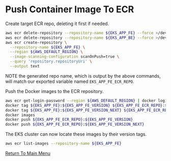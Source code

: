 # Push Container Image To ECR

Create target ECR repo, deleting it first if needed.
```bash
aws ecr delete-repository --repository-name ${EKS_APP_FE} --force >/dev/null 2>&1
aws ecr delete-repository --repository-name ${EKS_APP_BE} --force >/dev/null 2>&1
aws ecr create-repository \
  --repository-name ${EKS_APP_FE} \
  --region ${AWS_DEFAULT_REGION} \
  --image-scanning-configuration scanOnPush=true \
  --query 'repository.repositoryUri' \
  --output text
```

NOTE the generated repo name, which is output by the above commands, will match our exported variable named `EKS_APP_FE_ECR_REPO`.

Push the Docker images to the ECR repository.
```bash
aws ecr get-login-password --region ${AWS_DEFAULT_REGION} | docker login --username AWS --password-stdin ${EKS_ECR_REGISTRY}
docker tag ${EKS_APP_FE}:${EKS_APP_FE_VERSION} ${EKS_APP_FE_ECR_REPO}:${EKS_APP_FE_VERSION}
docker tag ${EKS_APP_FE}:${EKS_APP_FE_VERSION_NEXT} ${EKS_APP_FE_ECR_REPO}:${EKS_APP_FE_VERSION_NEXT}
docker images
docker push ${EKS_APP_FE_ECR_REPO}:${EKS_APP_FE_VERSION}
docker push ${EKS_APP_FE_ECR_REPO}:${EKS_APP_FE_VERSION_NEXT}
```

The EKS cluster can now locate these images by their version tags.
```bash
aws ecr list-images --repository-name ${EKS_APP_FE}
```

[Return To Main Menu](/README.md)
